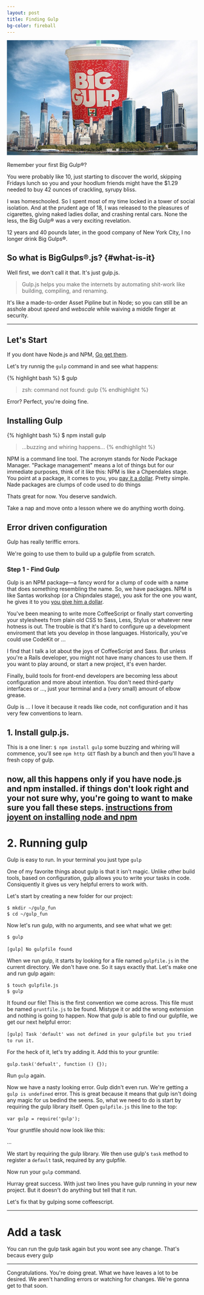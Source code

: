 ```yaml
---
layout: post
title: Finding Gulp
bg-color: fireball
---
```

![big gulps, eh?](/images/finding_gulp/finding_gulp.jpg)

Remember your first Big Gulp&reg;?

You were probably like 10, just starting to discover the world, skipping Fridays lunch so you and your hoodlum friends might have the $1.29 needed to buy 42 ounces of crackling, syrupy bliss.

I was homeschooled.  So I spent most of my time locked in a tower of social isolation.  And at the prudent age of 18, I was released to the pleasures of cigarettes, giving naked ladies dollar, and crashing rental cars.  None the less, the Big Gulp&reg; was a very exciting revelation.

12 years and 40 pounds later, in the good company of New York City, I no longer drink Big Gulps&reg;.

## So what is BigGulps&reg;.js? {#what-is-it}

Well first, we don't call it that.  It's just gulp.js.

> Gulp.js helps you make the internets by automating shit-work like building, compiling, and renaming.

It's like a made-to-order Asset Pipline but in Node; so you can still be an asshole about *speed* and *webscale* while waiving a middle finger at security.

---

## Let's Start

If you dont have Node.js and NPM, [Go get them](http://thechangelog.com/install-node-js-with-homebrew-on-os-x/).

Let's try runnig the `gulp` command in and see what happens:

{% highlight bash %}
$ gulp

> zsh: command not found: gulp
{% endhighlight %}

Error?  Perfect, you're doing fine.

## Installing Gulp

{% highlight bash %}
  $ npm install gulp

  > ...buzzing and whiring happens...
{% endhighlight %}

NPM is a command line tool.  The acronym stands for Node Package Manager.  "Package management" means a lot of things but for our immediate purposes, think of it like this: NPM is like a Chpendales stage.  You point at a package, it comes to you, you [pay it a dollar]().  Pretty simple.  Nade packages are clumps of code used to do things


Thats great for now.  You deserve sandwich.

Take a nap and move onto a lesson where we do anything worth doing.


## Error driven configuration

Gulp has really teriffic errors.

We're going to use them to build up a gulpfile from scratch.

### Step 1 - Find Gulp

Gulp is an NPM package—a fancy word for a clump of code with a name that does something resembling the name. So, we have packages. NPM is like Santas workshop (or a Chipndales stage), you ask for the one you want, he gives it to you [you give him a dollar](#).

You've been meaning to write more CoffeeScript or finally start converting your stylesheets from plain old CSS to Sass, Less, Stylus or whatever new hotness is out.  The trouble is that it's hard to configure up a development enviroment that lets you develop in those languages.  Historically, you've could use CodeKit or  ...

I find that I talk a lot about the joys of CoffeeScript and Sass.  But unless you're a Rails developer, you might not have many chances to use them.  If you want to play around, or start a new project, it's even harder.

Finally, build tools for front-end developers are becoming less about configuration and more about intention.  You don't need third-party interfaces or ..., just your terminal and a (very small) amount of elbow grease.

Gulp is ...  I love it because it reads like code, not configuration and it has very few conventions to learn.

## 1. Install gulp.js.
This is a one liner:
`$ npm install gulp`
some buzzing and whiring will commence, you'll see `npm http GET` flash by a bunch and then you'll have a fresh copy of gulp.

now, all this happens only if you have node.js and npm installed.  if things don't look right and your not sure why, you're going to want to make sure you fall these steps.  [instructions from joyent on installing node and npm]() 
---
# 2. Running gulp
Gulp is easy to run.  In your terminal you just type `gulp`

One of my favorite things about gulp is that it isn't magic.  Unlike other build tools, based on configuration, gulp allows you to write your tasks in code.  Consiquently it gives us very helpful errers to work with.

Let's start by creating a new folder for our project:

```
$ mkdir ~/gulp_fun
$ cd ~/gulp_fun
```

Now let's run gulp, with no arguments, and see what what we get:

```
$ gulp

[gulp] No gulpfile found
```

When we run gulp, it starts by looking for a file named `gulpfile.js` in the current directory.  We don't have one.  So it says exactly that.  Let's make one and run gulp again:

```
$ touch gulpfile.js
$ gulp
```

It found our file!  This is the first convention we come across.  This file must be named `gruntfile.js` to be found.  Mistype it or add the wrong extension and nothing is going to happen.  Now that gulp is able to find our gulpfile, we get our next helpful error:

`[gulp] Task 'default' was not defined in your gulpfile but you tried to run it.`

For the heck of it, let's try adding it.  Add this to your gruntile:

`gulp.task('defualt', function () {});`

Run `gulp` again.

Now we have a nasty looking error.  Gulp didn't even run.  We're getting a `gulp is undefined` error.  This is great because it means that gulp isn't doing any magic for us bedind the seens.  So, what we need to do is start by requiring the gulp library itself.  Open `gulpfile.js` this line to the top:

`var gulp = require('gulp');`

Your gruntfile should now look like this:

...

We start by requiring the gulp library.  We then use gulp's `task` method to register a `default` task, required by any gulpfile.

Now run your `gulp` command.

Hurray great success.  With just two lines you have gulp running in your new project.  But it doesn't do anything but tell that it run.

Let's fix that by gulping some coffeescript.

---

# Add a task

You can run the gulp task again but you wont see any change.  That's becaus every gulp 






---
Congratulations.  You're doing great.  What we have leaves a lot to be desired.  We aren't handling errors or watching for changes.  We're gonna get to that soon.
